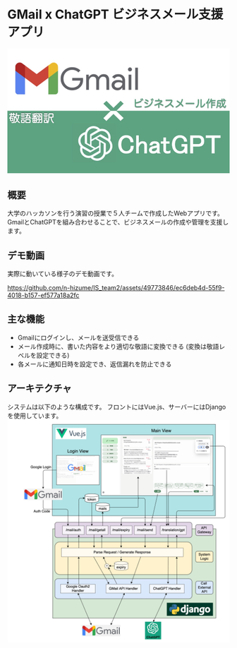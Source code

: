 # GMail x ChatGPT ビジネスメール支援アプリ
![タイトル画像](asset/title.jpg)

## 概要
大学のハッカソンを行う演習の授業で５人チームで作成したWebアプリです。
GmailとChatGPTを組み合わせることで、ビジネスメールの作成や管理を支援します。

## デモ動画
実際に動いている様子のデモ動画です。


https://github.com/n-hizume/IS_team2/assets/49773846/ec6deb4d-55f9-4018-b157-ef577a18a2fc




## 主な機能
- Gmailにログインし、メールを送受信できる
- メール作成時に、書いた内容をより適切な敬語に変換できる
(変換は敬語レベルを設定できる)
- 各メールに通知日時を設定でき、返信漏れを防止できる

## アーキテクチャ
システムは以下のような構成です。
フロントにはVue.js、サーバーにはDjangoを使用しています。
![システム](asset/system.png)
